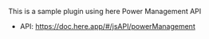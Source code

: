 This is a sample plugin using here Power Management API

* API: https://doc.here.app/#/jsAPI/powerManagement